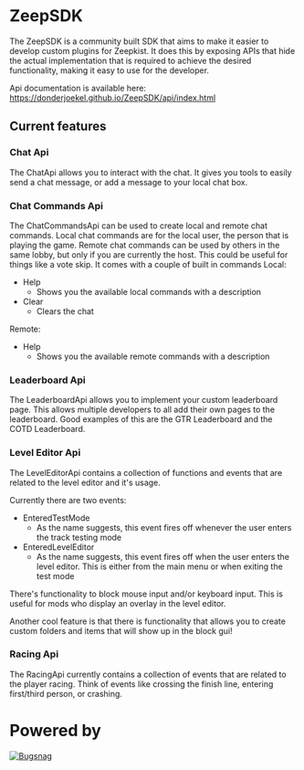 # ZeepSDK

The ZeepSDK is a community built SDK that aims to make it easier to develop custom plugins for Zeepkist. It does this by exposing APIs that hide the actual implementation that is required to achieve the desired functionality, making it easy to use for the developer.

Api documentation is available here: https://donderjoekel.github.io/ZeepSDK/api/index.html

## Current features

### Chat Api
The ChatApi allows you to interact with the chat. It gives you tools to easily send a chat message, or add a message to your local chat box.

### Chat Commands Api
The ChatCommandsApi can be used to create local and remote chat commands. Local chat commands are for the local user, the person that is playing the game. Remote chat commands can be used by others in the same lobby, but only if you are currently the host. This could be useful for things like a vote skip.
It comes with a couple of built in commands
Local:
- Help
    - Shows you the available local commands with a description
- Clear
    - Clears the chat

Remote:
- Help
    - Shows you the available remote commands with a description

### Leaderboard Api
The LeaderboardApi allows you to implement your custom leaderboard page. This allows multiple developers to all add their own pages to the leaderboard. Good examples of this are the GTR Leaderboard and the COTD Leaderboard.

### Level Editor Api
The LevelEditorApi contains a collection of functions and events that are related to the level editor and it's usage.

Currently there are two events:
- EnteredTestMode
    - As the name suggests, this event fires off whenever the user enters the track testing mode
- EnteredLevelEditor
    - As the name suggests, this event fires off when the user enters the level editor. This is either from the main menu or when exiting the test mode

There's functionality to block mouse input and/or keyboard input. This is useful for mods who display an overlay in the level editor.

Another cool feature is that there is functionality that allows you to create custom folders and items that will show up in the block gui!

### Racing Api
The RacingApi currently contains a collection of events that are related to the player racing. Think of events like crossing the finish line, entering first/third person, or crashing.

# Powered by

[![Bugsnag](https://images.typeform.com/images/QKuaAssrFCq7/image/default-firstframe.png)](https://www.bugsnag.com)

